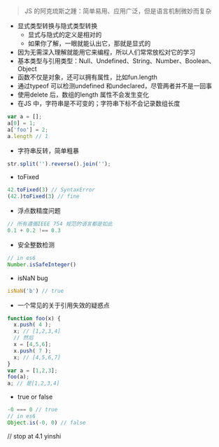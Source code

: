 > JS 的阿克琉斯之踵：简单易用、应用广泛，但是语言机制微妙而复杂

- 显式类型转换与隐式类型转换
    - 显式与隐式的定义是相对的
    - 如果你了解，一眼就能认出它，那就是显式的
- 因为无需深入理解就能用它来编程，所以人们常常放松对它的学习
- 基本类型与引用类型：Null、Undefined、String、Number、Boolean、Object
- 函数不仅是对象，还可以拥有属性，比如fun.length
- 通过typeof 可以检测undefined 和undeclared，尽管两者并不是一回事
- 使用delete 后，数组的length 属性不会发生变化
- 在JS 中，字符串是不可变的；字符串下标不会记录数组长度
```js
var a = [];
a[0] = 1;
a['foo'] = 2;
a.length // 1
```
- 字符串反转，简单粗暴
```js
str.split('').reverse().join('');
```
- toFixed
```js
42.toFixed(3) // SyntaxError
(42.)toFixed(3) // fine
```
- 浮点数精度问题
```js
// 所有遵循IEEE 754 规范的语言都是如此
0.1 + 0.2 !== 0.3
```
- 安全整数检测
```js
// in es6
Number.isSafeInteger()
```
- isNaN bug
```js
isNaN('b') // true
```
- 一个常见的关于引用失效的疑惑点
```js
function foo(x) {
  x.push( 4 );
  x; // [1,2,3,4]
  // 然后
  x = [4,5,6];
  x.push( 7 );
  x; // [4,5,6,7]
}
var a = [1,2,3];
foo(a);
a; // 是[1,2,3,4]
```

- true or false
```js
-0 === 0 // true
// in es6
Object.is(-0, 0) // false
```

// stop at 4.1 yinshi


